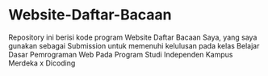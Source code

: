 # Website-Daftar-Bacaan
Repository ini berisi kode program Website Daftar Bacaan Saya, yang saya gunakan sebagai Submission untuk memenuhi kelulusan pada kelas Belajar Dasar Pemrograman Web Pada Program Studi Independen Kampus Merdeka x Dicoding
